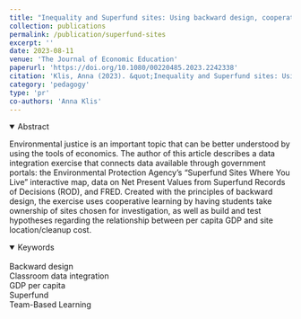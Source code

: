 ```yaml
---
title: "Inequality and Superfund sites: Using backward design, cooperative learning, and data integration in introductory environmental economics"
collection: publications
permalink: /publication/superfund-sites
excerpt: ''
date: 2023-08-11
venue: 'The Journal of Economic Education'
paperurl: 'https://doi.org/10.1080/00220485.2023.2242338'
citation: 'Klis, Anna (2023). &quot;Inequality and Superfund sites: Using backward design, cooperative learning, and data integration in introductory environmental economics &quot; <i>  The Journal of Economic Education </i>. 18(1).'
category: 'pedagogy'
type: 'pr'
co-authors: 'Anna Klis'
---
```




<details open>
<summary>
Abstract
</summary>

<p>
Environmental justice is an important topic that can be better understood by using the tools of economics. The author of this article describes a data integration exercise that connects data available through government portals: the Environmental Protection Agency’s “Superfund Sites Where You Live” interactive map, data on Net Present Values from Superfund Records of Decisions (ROD), and FRED. Created with the principles of backward design, the exercise uses cooperative learning by having students take ownership of sites chosen for investigation, as well as build and test hypotheses regarding the relationship between per capita GDP and site location/cleanup cost.
</p>

</details>

<details open>
<summary>
Keywords
</summary>
 <br> 
Backward design <br>
Classroom data integration <br>
GDP per capita <br>
Superfund <br>
Team-Based Learning <br>

<br>

</details>
